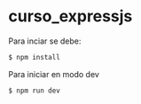 # curso_expressjs

Para inciar se debe:
```bash
$ npm install
```
Para iniciar en modo dev
```bash
$ npm run dev
```